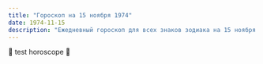 ```yaml
---
title: "Гороскоп на 15 ноября 1974"
date: 1974-11-15
description: "Ежедневный гороскоп для всех знаков зодиака на 15 ноября 1974 года от Мадам Мистаро"
---
```


🌟 test horoscope 🌟